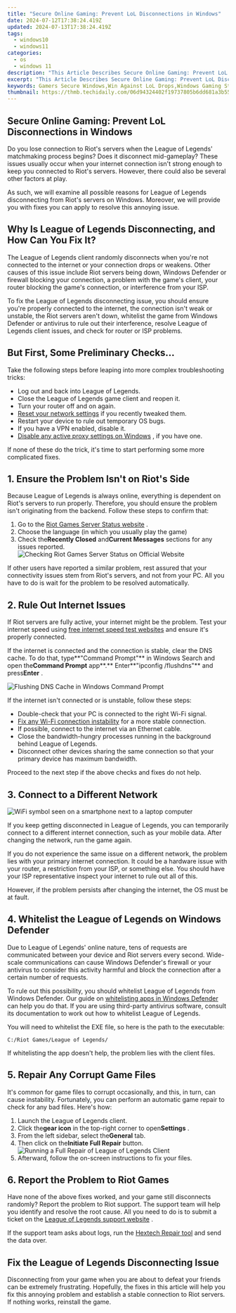 ```yaml
---
title: "Secure Online Gaming: Prevent LoL Disconnections in Windows"
date: 2024-07-12T17:38:24.419Z
updated: 2024-07-13T17:38:24.419Z
tags:
  - windows10
  - windows11
categories:
  - os
  - windows 11
description: "This Article Describes Secure Online Gaming: Prevent LoL Disconnections in Windows"
excerpt: "This Article Describes Secure Online Gaming: Prevent LoL Disconnections in Windows"
keywords: Gamers Secure Windows,Win Against LoL Drops,Windows Gaming Stability,Eliminate Game Latency,Prevent Disconnects Online,Optimize PC Gaming,Protect Online Games
thumbnail: https://thmb.techidaily.com/06d94324402f19737805b6dd681a3b55315b5b4572a08bdb43f1ad90737fa0c7.jpg
---
```


## Secure Online Gaming: Prevent LoL Disconnections in Windows

 Do you lose connection to Riot's servers when the League of Legends' matchmaking process begins? Does it disconnect mid-gameplay? These issues usually occur when your internet connection isn't strong enough to keep you connected to Riot's servers. However, there could also be several other factors at play.

 As such, we will examine all possible reasons for League of Legends disconnecting from Riot's servers on Windows. Moreover, we will provide you with fixes you can apply to resolve this annoying issue.

## Why Is League of Legends Disconnecting, and How Can You Fix It?

 The League of Legends client randomly disconnects when you're not connected to the internet or your connection drops or weakens. Other causes of this issue include Riot servers being down, Windows Defender or firewall blocking your connection, a problem with the game's client, your router blocking the game's connection, or interference from your ISP.

 To fix the League of Legends disconnecting issue, you should ensure you're properly connected to the internet, the connection isn't weak or unstable, the Riot servers aren't down, whitelist the game from Windows Defender or antivirus to rule out their interference, resolve League of Legends client issues, and check for router or ISP problems.

## But First, Some Preliminary Checks…

 Take the following steps before leaping into more complex troubleshooting tricks:

* Log out and back into League of Legends.
* Close the League of Legends game client and reopen it.
* Turn your router off and on again.
* [Reset your network settings](https://www.makeuseof.com/reset-network-settings-windows-11/) if you recently tweaked them.
* Restart your device to rule out temporary OS bugs.
* If you have a VPN enabled, disable it.
* [Disable any active proxy settings on Windows](https://www.makeuseof.com/windows-11-disable-proxy/) , if you have one.

 If none of these do the trick, it's time to start performing some more complicated fixes.

## 1\. Ensure the Problem Isn't on Riot's Side

 Because League of Legends is always online, everything is dependent on Riot's servers to run properly. Therefore, you should ensure the problem isn't originating from the backend. Follow these steps to confirm that:

1. Go to the [Riot Games Server Status website](https://status.riotgames.com/) .
2. Choose the language (in which you usually play the game)
3. Check the**Recently Closed** and**Current Messages** sections for any issues reported.  
![Checking Riot Games Server Status on Official Website](https://static1.makeuseofimages.com/wordpress/wp-content/uploads/2023/01/checking-riot-games-server-status-on-official-website.jpg)

 If other users have reported a similar problem, rest assured that your connectivity issues stem from Riot's servers, and not from your PC. All you have to do is wait for the problem to be resolved automatically.

## 2\. Rule Out Internet Issues

 If Riot servers are fully active, your internet might be the problem. Test your internet speed using [free internet speed test websites](https://www.makeuseof.com/best-free-websites-test-internet-speed/) and ensure it's properly connected.

 If the internet is connected and the connection is stable, clear the DNS cache. To do that, type**"Command Prompt"** in Windows Search and open the**Command Prompt** app**.** Enter**"ipconfig /flushdns"** and press**Enter** .

![Flushing DNS Cache in Windows Command Prompt](https://static1.makeuseofimages.com/wordpress/wp-content/uploads/2022/04/2-Flushing-DNS-Cache-in-Windows.jpg)

 If the internet isn't connected or is unstable, follow these steps:

* Double-check that your PC is connected to the right Wi-Fi signal.
* [Fix any Wi-Fi connection instability](https://www.makeuseof.com/tag/fix-slow-unstable-wi-fi-connection/) for a more stable connection.
* If possible, connect to the internet via an Ethernet cable.
* Close the bandwidth-hungry processes running in the background behind League of Legends.
* Disconnect other devices sharing the same connection so that your primary device has maximum bandwidth.

Proceed to the next step if the above checks and fixes do not help.

## 3\. Connect to a Different Network
![WiFi symbol seen on a smartphone next to a laptop computer](https://thmb.techidaily.com/aca7466ead46101c525a65c4ba2c61065f452c93cdf56e9e8e63cd78fa3eee10.jpg)

 If you keep getting disconnected in League of Legends, you can temporarily connect to a different internet connection, such as your mobile data. After changing the network, run the game again.

 If you do not experience the same issue on a different network, the problem lies with your primary internet connection. It could be a hardware issue with your router, a restriction from your ISP, or something else. You should have your ISP representative inspect your internet to rule out all of this.

 However, if the problem persists after changing the internet, the OS must be at fault.

## 4\. Whitelist the League of Legends on Windows Defender

 Due to League of Legends' online nature, tens of requests are communicated between your device and Riot servers every second. Wide-scale communications can cause Windows Defender's firewall or your antivirus to consider this activity harmful and block the connection after a certain number of requests.

 To rule out this possibility, you should whitelist League of Legends from Windows Defender. Our guide on [whitelisting apps in Windows Defender](https://www.makeuseof.com/how-to-allow-apps-windows-firewall/) can help you do that. If you are using third-party antivirus software, consult its documentation to work out how to whitelist League of Legends.

 You will need to whitelist the EXE file, so here is the path to the executable:

`C:/Riot Games/League of Legends/`

 If whitelisting the app doesn't help, the problem lies with the client files.

## 5\. Repair Any Corrupt Game Files

 It's common for game files to corrupt occasionally, and this, in turn, can cause instability. Fortunately, you can perform an automatic game repair to check for any bad files. Here's how:

1. Launch the League of Legends client.
2. Click the**gear icon** in the top-right corner to open**Settings** .
3. From the left sidebar, select the**General** tab.
4. Then click on the**Initiate Full Repair** button.  
![Running a Full Repair of League of Legends Client](https://static1.makeuseofimages.com/wordpress/wp-content/uploads/2023/01/running-a-full-repair-of-league-of-legends-client.jpg)
5. Afterward, follow the on-screen instructions to fix your files.

## 6\. Report the Problem to Riot Games

 Have none of the above fixes worked, and your game still disconnects randomly? Report the problem to Riot support. The support team will help you identify and resolve the root cause. All you need to do is to submit a ticket on the [League of Legends support website](https://support-leagueoflegends.riotgames.com/hc/en-us/requests/new) .

 If the support team asks about logs, run the [Hextech Repair tool](https://support-leagueoflegends.riotgames.com/hc/en-us/articles/224826367-Automated-Troubleshooting-Hextech-Repair-Tool) and send the data over.

## Fix the League of Legends Disconnecting Issue

 Disconnecting from your game when you are about to defeat your friends can be extremely frustrating. Hopefully, the fixes in this article will help you fix this annoying problem and establish a stable connection to Riot servers. If nothing works, reinstall the game.


<ins class="adsbygoogle"
     style="display:block"
     data-ad-format="autorelaxed"
     data-ad-client="ca-pub-7571918770474297"
     data-ad-slot="1223367746"></ins>



<ins class="adsbygoogle"
     style="display:block"
     data-ad-client="ca-pub-7571918770474297"
     data-ad-slot="8358498916"
     data-ad-format="auto"
     data-full-width-responsive="true"></ins>




